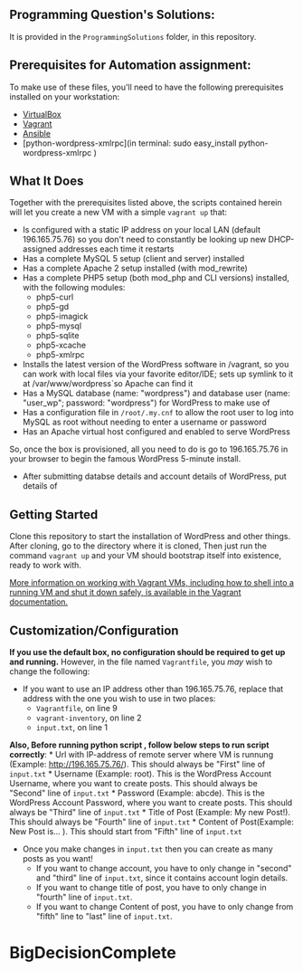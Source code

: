 ## Programming Question's Solutions:

It is provided in the `ProgrammingSolutions` folder, in this repository.

## Prerequisites for Automation assignment:

To make use of these files, you'll need to have the following prerequisites installed on your workstation:

* [VirtualBox](https://www.virtualbox.org/)
* [Vagrant](http://www.vagrantup.com/)
* [Ansible](http://www.ansibleworks.com)
* [python-wordpress-xmlrpc](in terminal: sudo easy_install python-wordpress-xmlrpc ) 

## What It Does

Together with the prerequisites listed above, the scripts contained herein will let you create a new VM with a simple `vagrant up` that:

* Is configured with a static IP address on your local LAN (default 196.165.75.76) so you don't need to constantly be looking up new DHCP-assigned addresses each time it restarts
* Has a complete MySQL 5 setup (client and server) installed
* Has a complete Apache 2 setup installed (with mod_rewrite)
* Has a complete PHP5 setup (both mod_php and CLI versions) installed, with the following modules:
    * php5-curl
    * php5-gd
    * php5-imagick
    * php5-mysql
    * php5-sqlite
    * php5-xcache
    * php5-xmlrpc
* Installs the latest version of the WordPress software in /vagrant, so you can work with local files via your favorite editor/IDE; sets up symlink to it at /var/www/wordpress`so Apache can find it
* Has a MySQL database (name: "wordpress") and database user (name: "user_wp"; password: "wordpress") for WordPress to make use of
* Has a configuration file in `/root/.my.cnf` to allow the root user to log into MySQL as root without needing to enter a username or password
* Has an Apache virtual host configured and enabled to serve WordPress

So, once the box is provisioned, all you need to do is go to 196.165.75.76 in your browser to begin the famous WordPress 5-minute install.
* After submitting databse details and account details of WordPress, put details of 

## Getting Started

Clone this repository to start the installation of WordPress and other things.
After cloning, go to the directory where it is cloned, Then just run the command `vagrant up` and your VM should bootstrap itself into existence, ready to work with. 

[More information on working with Vagrant VMs, including how to shell into a running VM and shut it down safely, is available in the Vagrant documentation.](http://docs.vagrantup.com/v2/getting-started/index.html)

## Customization/Configuration

**If you use the default box, no configuration should be required to get up and running.** However, in the file named `Vagrantfile`, you *may* wish to change the following:

* If you want to use an IP address other than 196.165.75.76, replace that address with the one you wish to use in two places:
    * `Vagrantfile`, on line 9
    * `vagrant-inventory`, on line 2
    * `input.txt`, on line 1

**Also, Before running python script , follow below steps to run script correctly**:
    * Url with IP-address of remote server where VM is runnung (Example: http://196.165.75.76/). This should always be "First" line of 			`input.txt`
    * Username (Example: root). This is the WordPress Account Username, where you want to create posts. This should always be "Second" line of 			`input.txt`
    * Password (Example: abcde). This is the WordPress Account Password, where you want to create posts. This should always be "Third" line of 			`input.txt`
    * Title of Post (Example: My new Post!). This should always be "Fourth" line of `input.txt`
    * Content of Post(Example: New Post is... ). This should start from "Fifth" line of `input.txt`

* Once you make changes in `input.txt` then you can create as many posts as you want! 
	* If you want to change account, you have to only change in "second" and "third" line of `input.txt`, since it contains account login 			details.	
	* If you want to change title of post, you have to only change in "fourth" line of `input.txt`.
	* If you want to change Content of post, you have to only change from "fifth" line to "last" line of `input.txt`.
# BigDecisionComplete
